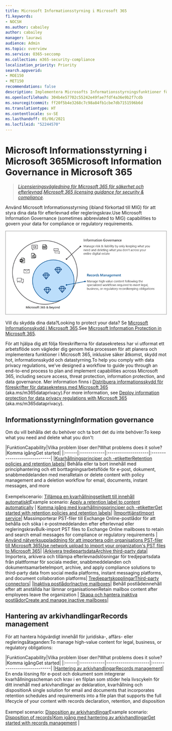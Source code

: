 ```yaml
---
title: Microsoft Informationsstyrning i Microsoft 365
f1.keywords:
- NOCSH
ms.author: cabailey
author: cabailey
manager: laurawi
audience: Admin
ms.topic: overview
ms.service: O365-seccomp
ms.collection: m365-security-compliance
localization_priority: Priority
search.appverid:
- MOE150
- MET150
recommendations: false
description: Implementera Microsofts Informationsstyrningsfunktioner för att styra dina data för efterlevnad eller regleringskrav.
ms.openlocfilehash: 304b4e57702c55242e49fae7fdf4a36e9b2f7cdb
ms.sourcegitcommit: ff20f5b4e3268c7c98a84fb1cbe7db7151596b6d
ms.translationtype: HT
ms.contentlocale: sv-SE
ms.lasthandoff: 05/06/2021
ms.locfileid: "52244570"
---
```

# <a name="microsoft-information-governance-in-microsoft-365"></a><span data-ttu-id="56008-103">Microsoft Informationsstyrning i Microsoft 365</span><span class="sxs-lookup"><span data-stu-id="56008-103">Microsoft Information Governance in Microsoft 365</span></span>

><span data-ttu-id="56008-104">*[Licensieringsvägledning för Microsoft 365 för säkerhet och efterlevnad](/office365/servicedescriptions/microsoft-365-service-descriptions/microsoft-365-tenantlevel-services-licensing-guidance/microsoft-365-security-compliance-licensing-guidance).*</span><span class="sxs-lookup"><span data-stu-id="56008-104">*[Microsoft 365 licensing guidance for security & compliance](/office365/servicedescriptions/microsoft-365-service-descriptions/microsoft-365-tenantlevel-services-licensing-guidance/microsoft-365-security-compliance-licensing-guidance).*</span></span>

<span data-ttu-id="56008-105">Använd Microsoft Informationsstyrning (ibland förkortad till MIG) för att styra dina data för efterlevnad eller regleringskrav.</span><span class="sxs-lookup"><span data-stu-id="56008-105">Use Microsoft Information Governance (sometimes abbreviated to MIG) capabilities to govern your data for compliance or regulatory requirements.</span></span>

![Styra dina data – informationsstyrning och hantering av arkivhandlingar](../media/information-governance-records-management.png)

<span data-ttu-id="56008-107">Vill du skydda dina data?</span><span class="sxs-lookup"><span data-stu-id="56008-107">Looking to protect your data?</span></span> <span data-ttu-id="56008-108">Se [Microsoft Informationsskydd i Microsoft 365](information-protection.md).</span><span class="sxs-lookup"><span data-stu-id="56008-108">See [Microsoft Information Protection in Microsoft 365](information-protection.md).</span></span>

<span data-ttu-id="56008-109">För att hjälpa dig att följa föreskrifterna för datasekretess har vi utformat ett arbetsflöde som vägleder dig genom hela processen för att planera och implementera funktioner i Microsoft 365, inklusive säker åtkomst, skydd mot hot, informationsskydd och datastyrning.</span><span class="sxs-lookup"><span data-stu-id="56008-109">To help you comply with data privacy regulations, we’ve designed a workflow to guide you through an end-to-end process to plan and implement capabilities across Microsoft 365, including secure access, threat protection, information protection, and data governance.</span></span> <span data-ttu-id="56008-110">Mer information finns i [Distribuera informationsskydd för föreskrifter för datasekretess med Microsoft 365](../solutions/information-protection-deploy.md) (aka.ms/m365dataprivacy).</span><span class="sxs-lookup"><span data-stu-id="56008-110">For more information, see [Deploy information protection for data privacy regulations with Microsoft 365](../solutions/information-protection-deploy.md) (aka.ms/m365dataprivacy).</span></span> 

## <a name="information-governance"></a><span data-ttu-id="56008-111">Informationsstyrning</span><span class="sxs-lookup"><span data-stu-id="56008-111">Information governance</span></span>

<span data-ttu-id="56008-112">Om du vill behålla det du behöver och ta bort det du inte behöver:</span><span class="sxs-lookup"><span data-stu-id="56008-112">To keep what you need and delete what you don't:</span></span>
 
|<span data-ttu-id="56008-113">Funktion</span><span class="sxs-lookup"><span data-stu-id="56008-113">Capability</span></span>|<span data-ttu-id="56008-114">Vilka problem löser den?</span><span class="sxs-lookup"><span data-stu-id="56008-114">What problems does it solve?</span></span>|<span data-ttu-id="56008-115">Komma igång</span><span class="sxs-lookup"><span data-stu-id="56008-115">Get started</span></span>|
|:------|:------------|:--------------------|:-----------------------------|
|[<span data-ttu-id="56008-116">Kvarhållningsprinciper och -etiketter</span><span class="sxs-lookup"><span data-stu-id="56008-116">Retention policies and retention labels</span></span>](retention.md)| <span data-ttu-id="56008-117">Behålla eller ta bort innehåll med principhantering och ett borttagningsarbetsflöde för e-post, dokument, snabbmeddelanden med mera</span><span class="sxs-lookup"><span data-stu-id="56008-117">Retain or delete content with policy management and a deletion workflow for email, documents, instant messages, and more</span></span> <br /><br /><span data-ttu-id="56008-118">Exempelscenario: [Tillämpa en kvarhållningsetikett till innehåll automatiskt](apply-retention-labels-automatically.md)</span><span class="sxs-lookup"><span data-stu-id="56008-118">Example scenario: [Apply a retention label to content automatically](apply-retention-labels-automatically.md)</span></span> | [<span data-ttu-id="56008-119">Komma igång med kvarhållningsprinciper och -etiketter</span><span class="sxs-lookup"><span data-stu-id="56008-119">Get started with retention policies and retention labels</span></span>](get-started-with-retention.md)|
|[<span data-ttu-id="56008-120">Importtjänst</span><span class="sxs-lookup"><span data-stu-id="56008-120">Import service</span></span>](importing-pst-files-to-office-365.md)| <span data-ttu-id="56008-121">Massimporterar PST-filer till Exchange Online-postlådor för att behålla och söka i e-postmeddelanden efter efterlevnad eller regleringskrav</span><span class="sxs-lookup"><span data-stu-id="56008-121">Bulk-import PST files to Exchange Online mailboxes to retain and search email messages for compliance or regulatory requirements</span></span> | [<span data-ttu-id="56008-122">Använd nätverksuppladdning för att importera odin organisations PST-filer till Microsoft 365</span><span class="sxs-lookup"><span data-stu-id="56008-122">Use network upload to import your organization's PST files to Microsoft 365</span></span>](use-network-upload-to-import-pst-files.md)|
|[<span data-ttu-id="56008-123">Arkivera tredjepartsdata</span><span class="sxs-lookup"><span data-stu-id="56008-123">Archive third-party data</span></span>](archiving-third-party-data.md)| <span data-ttu-id="56008-124">Importera, arkivera och tillämpa efterlevnadslösningar för tredjepartsdata från plattformar för sociala medier, snabbmeddelanden och dokumentsamarbete</span><span class="sxs-lookup"><span data-stu-id="56008-124">Import, archive, and apply compliance solutions to third-party data from social media platforms, instant messaging platforms, and document collaboration platforms</span></span>| [<span data-ttu-id="56008-125">Tredjepartskopplingar</span><span class="sxs-lookup"><span data-stu-id="56008-125">Third-party connectors</span></span>](archiving-third-party-data.md#third-party-data-connectors)|
|[<span data-ttu-id="56008-126">Inaktiva postlådor</span><span class="sxs-lookup"><span data-stu-id="56008-126">Inactive mailboxes</span></span>](inactive-mailboxes-in-office-365.md)| <span data-ttu-id="56008-127">Behåll postlådeinnehåll efter att anställda har lämnar organisationen</span><span class="sxs-lookup"><span data-stu-id="56008-127">Retain mailbox content after employees leave the organization</span></span> | [<span data-ttu-id="56008-128">Skapa och hantera inaktiva postlådor</span><span class="sxs-lookup"><span data-stu-id="56008-128">Create and manage inactive mailboxes</span></span>](create-and-manage-inactive-mailboxes.md)|

## <a name="records-management"></a><span data-ttu-id="56008-129">Hantering av arkivhandlingar</span><span class="sxs-lookup"><span data-stu-id="56008-129">Records management</span></span>

<span data-ttu-id="56008-130">För att hantera högvärdigt innehåll för juridiska-, affärs- eller regleringsåtaganden:</span><span class="sxs-lookup"><span data-stu-id="56008-130">To manage high-value content for legal, business, or regulatory obligations:</span></span>

|<span data-ttu-id="56008-131">Funktion</span><span class="sxs-lookup"><span data-stu-id="56008-131">Capability</span></span>|<span data-ttu-id="56008-132">Vilka problem löser den?</span><span class="sxs-lookup"><span data-stu-id="56008-132">What problems does it solve?</span></span>|<span data-ttu-id="56008-133">Komma igång</span><span class="sxs-lookup"><span data-stu-id="56008-133">Get started</span></span>|
|:------|:------------|---------------------|:----------------------------|
|[<span data-ttu-id="56008-134">Hantering av arkivhandlingar</span><span class="sxs-lookup"><span data-stu-id="56008-134">Records management</span></span>](records-management.md)| <span data-ttu-id="56008-135">En enda lösning för e-post och dokument som integrerar kvarhållningsscheman och krav i en filplan som stöder hela livscykeln för ditt innehåll med arkivhandlingar av deklaration, kvarhållning och disposition</span><span class="sxs-lookup"><span data-stu-id="56008-135">A single solution for email and documents that incorporates retention schedules and requirements into a file plan that supports the full lifecycle of your content with records declaration, retention, and disposition</span></span> <br /><br /><span data-ttu-id="56008-136">Exempel scenario: [Disposition av arkivhandlingar](disposition.md#disposition-of-records)</span><span class="sxs-lookup"><span data-stu-id="56008-136">Example scenario: [Disposition of records](disposition.md#disposition-of-records)</span></span>|[<span data-ttu-id="56008-137">Kom igång med hantering av arkivhandlingar</span><span class="sxs-lookup"><span data-stu-id="56008-137">Get started with records management</span></span>](get-started-with-records-management.md) |